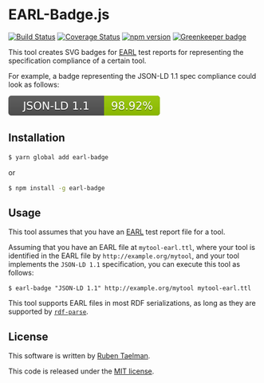 # EARL-Badge.js

[![Build Status](https://travis-ci.org/rubensworks/earl-badge.js.svg?branch=master)](https://travis-ci.org/rubensworks/earl-badge.js)
[![Coverage Status](https://coveralls.io/repos/github/rubensworks/earl-badge.js/badge.svg?branch=master)](https://coveralls.io/github/rubensworks/earl-badge.js?branch=master)
[![npm version](https://badge.fury.io/js/earl-badge.svg)](https://www.npmjs.com/package/earl-badge) [![Greenkeeper badge](https://badges.greenkeeper.io/rubensworks/earl-badge.js.svg)](https://greenkeeper.io/)

This tool creates SVG badges for [EARL](https://www.w3.org/TR/EARL10-Schema/) test reports
for representing the specification compliance of a certain tool.

For example, a badge representing the JSON-LD 1.1 spec compliance could look as follows:

![npm version](badge-example.svg)

## Installation

```bash
$ yarn global add earl-badge
```

or

```bash
$ npm install -g earl-badge
```

## Usage

This tool assumes that you have an  [EARL](https://www.w3.org/TR/EARL10-Schema/) test report file for a tool.

Assuming that you have an EARL file at `mytool-earl.ttl`,
where your tool is identified in the EARL file by `http://example.org/mytool`,
and your tool implements the `JSON-LD 1.1` specification,
you can execute this tool as follows:

```
$ earl-badge "JSON-LD 1.1" http://example.org/mytool mytool-earl.ttl
``` 

This tool supports EARL files in most RDF serializations,
as long as they are supported by [`rdf-parse`](https://github.com/rubensworks/rdf-parse.js).

## License
This software is written by [Ruben Taelman](http://rubensworks.net/).

This code is released under the [MIT license](http://opensource.org/licenses/MIT).
